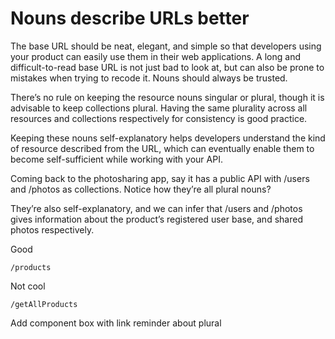 # Nouns describe URLs better

The base URL should be neat, elegant, and simple so that developers using your product can easily use them in their web applications. A long and difficult-to-read base URL is not just bad to look at, but can also be prone to mistakes when trying to recode it. Nouns should always be trusted.

There’s no rule on keeping the resource nouns singular or plural, though it is advisable to keep collections plural. Having the same plurality across all resources and collections respectively for consistency is good practice.

Keeping these nouns self-explanatory helps developers understand the kind of resource described from the URL, which can eventually enable them to become self-sufficient while working with your API.

Coming back to the photosharing app, say it has a public API with /users and  /photos as collections. Notice how they’re all plural nouns?

They’re also self-explanatory, and we can infer that /users and /photos gives information about the product’s registered user base, and shared photos respectively.

Good  

`/products`

Not cool  

`/getAllProducts`

Add component box with link reminder about plural